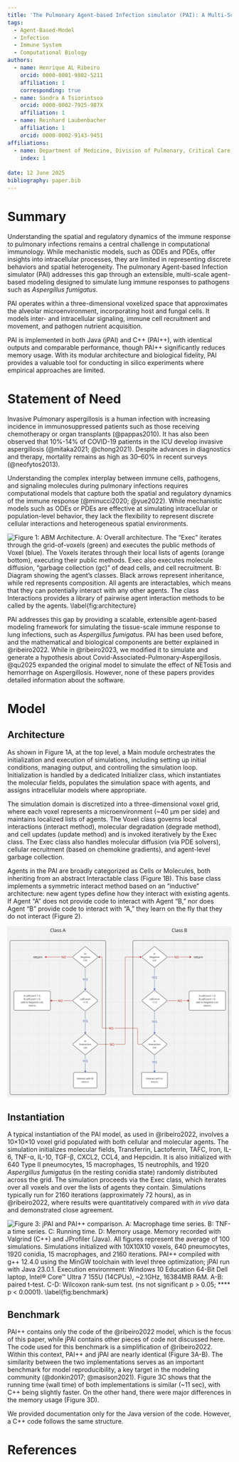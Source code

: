```yaml
---
title: 'The Pulmonary Agent-based Infection simulator (PAI): A Multi-Scale Agent-Based Model of Pulmonary Host-Pathogen Interactions'
tags:
  - Agent-Based-Model
  - Infection
  - Immune System
  - Computational Biology
authors:
  - name: Henrique AL Ribeiro
    orcid: 0000-0001-9802-5211
    affiliation: 1 
    corresponding: true
  - name: Sandra A Tsiorintsoa
    orcid: 0000-0002-7925-987X
    affiliation: 1
  - name: Reinhard Laubenbacher
    affiliation: 1
    orcid: 0000-0002-9143-9451
affiliations:
  - name: Department of Medicine, Division of Pulmonary, Critical Care, and Sleep Medicine, University of Florida, Gainesville 32610, FL, USA.
    index: 1

date: 12 June 2025
bibliography: paper.bib
---
```


# Summary

Understanding the spatial and regulatory dynamics of the immune response to pulmonary infections remains a central challenge in computational immunology. While mechanistic models, such as ODEs and PDEs, offer insights into intracellular processes, they are limited in representing discrete behaviors and spatial heterogeneity. The pulmonary Agent-based Infection simulator (PAI) addresses this gap through an extensible, multi-scale agent-based modeling designed to simulate lung immune responses to pathogens such as *Aspergillus fumigatus*.

PAI operates within a three-dimensional voxelized space that approximates the alveolar microenvironment, incorporating host and fungal cells. It models inter- and intracellular signaling, immune cell recruitment and movement, and pathogen nutrient acquisition.

PAI is implemented in both Java (jPAI) and C++ (PAI++), with identical outputs and comparable performance, though PAI++ significantly reduces memory usage. With its modular architecture and biological fidelity, PAI provides a valuable tool for conducting in silico experiments where empirical approaches are limited.

# Statement of Need

Invasive Pulmonary aspergillosis is a human infection with increasing incidence in immunosuppressed patients such as those receiving chemotherapy or organ transplants (@pappas2010). It has also been observed that 10\%-14\% of COVID-19 patients in the ICU develop invasive aspergillosis (@mitaka2021; @chong2021). Despite advances in diagnostics and therapy, mortality remains as high as 30–60\% in recent surveys (@neofytos2013).

Understanding the complex interplay between immune cells, pathogens, and signaling molecules during pulmonary infections requires computational models that capture both the spatial and regulatory dynamics of the immune response (@minucci2020; @yue2022). While mechanistic models such as ODEs or PDEs are effective at simulating intracellular or population-level behavior, they lack the flexibility to represent discrete cellular interactions and heterogeneous spatial environments.

![Figure 1: ABM Architecture. A: Overall architecture. The “Exec” iterates through the grid-of-voxels (green) and executes the public methods of Voxel (blue). The Voxels iterates through their local lists of agents (orange bottom), executing their public methods. Exec also executes molecule diffusion, “garbage collection (gc)” of dead cells, and cell recruitment. B: Diagram showing the agent’s classes. Black arrows represent inheritance, while red represents composition. All agents are interactables, which means that they can potentially interact with any other agents. The class Interactions provides a library of pairwise agent interaction methods to be called by the agents. \label{fig:architecture}](architecture.png)

PAI addresses this gap by providing a scalable, extensible agent-based modeling framework for simulating the tissue-scale immune response to lung infections, such as *Aspergillus fumigatus*. PAI has been used before, and the mathematical and biological components are better explained in @ribeiro2022. While in @ribeiro2023, we modified it to simulate and generate a hypothesis about Covid-Associated-Pulmonary-Aspergillosis. @qu2025 expanded the original model to simulate the effect of NETosis and hemorrhage on Aspergillosis. However, none of these papers provides detailed information about the software. 

# Model

## Architecture

As shown in Figure 1A, at the top level, a Main module orchestrates the initialization and execution of simulations, including setting up initial conditions, managing output, and controlling the simulation loop. Initialization is handled by a dedicated Initializer class, which instantiates the molecular fields, populates the simulation space with agents, and assigns intracellular models where appropriate.

The simulation domain is discretized into a three-dimensional voxel grid, where each voxel represents a microenvironment (~40 µm per side) and maintains localized lists of agents. The Voxel class governs local interactions (interact method), molecular degradation (degrade method), and cell updates (update method) and is invoked iteratively by the Exec class. The Exec class also handles molecular diffusion (via PDE solvers), cellular recruitment (based on chemokine gradients), and agent-level garbage collection.

Agents in the PAI are broadly categorized as Cells or Molecules, both inheriting from an abstract Interactable class (Figure 1B). This base class implements a symmetric interact method based on an “inductive” architecture: new agent types define how they interact with existing agents. If Agent “A” does not provide code to interact with Agent “B,” nor does Agent “B” provide code to interact with “A,” they learn on the fly that they do not interact (Figure 2).

![Figure 2: Dynamics of interaction between two agents. Decision diagram made by the methods “interact” and “templateInteract” from the two classes trying to interact (“A” and “B”). \label{fig:inductive}](InductiveArchitecture.png)

## Instantiation

A typical instantiation of the PAI model, as used in @ribeiro2022, involves a 10×10×10 voxel grid populated with both cellular and molecular agents. The simulation initializes molecular fields, Transferrin, Lactoferrin, TAFC, Iron, IL-6, TNF-α, IL-10, TGF-β, CXCL2, CCL4, and Hepcidin. It is also initialized with 640 Type II pneumocytes, 15 macrophages, 15 neutrophils, and 1920 *Aspergillus fumigatus* (in the resting conidia state) randomly distributed across the grid. The simulation proceeds via the Exec class, which iterates over all voxels and over the lists of agents they contain. Simulations typically run for 2160 iterations (approximately 72 hours), as in @ribeiro2022, where results were quantitatively compared with *in vivo* data and demonstrated close agreement.

![Figure 3: jPAI and PAI++ comparison. A: Macrophage time series. B: TNF-a time series. C: Running time. D: Memory usage. Memory recorded with Valgrind (C++) and JProfiler (Java). All figures represent the average of 100 simulations. Simulations initialized with 10X10X10 voxels, 640 pneumocytes, 1920 conidia, 15 macrophages, and 2160 iterations. PAI++ compiled with g++ 12.4.0 using the MinGW toolchain with level three optimization; jPAI run with Java 23.0.1. Execution environment: Windows 10 Education 64-Bit Dell laptop, Intel® Core™ Ultra 7 155U (14CPUs), ~2.1GHz, 16384MB RAM. A-B: paired t-test. C-D: Wilcoxon rank-sum test. (ns not significant p > 0.05; **** p < 0.0001). \label{fig:benchmark}](Benchmark.png)

## Benchmark

PAI++ contains only the code of the @ribeiro2022 model, which is the focus of this paper, while jPAI contains other pieces of code not discussed here. The code used for this benchmark is a simplification of @ribeiro2022. Within this context, PAI++ and jPAI are nearly identical (Figure 3A-B). The similarity between the two implementations serves as an important benchmark for model reproducibility, a key target in the modeling community (@donkin2017; @masison2021). Figure 3C shows that the running time (wall time) of both implementations is similar (~11 sec), with C++ being slightly faster. On the other hand, there were major differences in the memory usage (Figure 3D).

We provided documentation only for the Java version of the code. However, a C++ code follows the same structure.


# References

